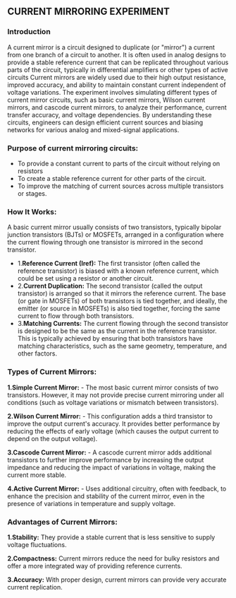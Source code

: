 ## CURRENT MIRRORING EXPERIMENT
### Introduction
A current mirror is a circuit designed to duplicate (or "mirror") a current from one branch of a circuit to another. It is often used in analog designs to provide a stable reference current that can be replicated throughout various parts of the circuit, typically in differential amplifiers or other types of active circuits Current mirrors are widely used due to their high output resistance, improved accuracy, and ability to maintain constant current independent of voltage variations. The experiment involves simulating different types of current mirror circuits, such as basic current mirrors, Wilson current mirrors, and cascode current mirrors, to analyze their performance, current transfer accuracy, and voltage dependencies. By understanding these circuits, engineers can design efficient current sources and biasing networks for various analog and mixed-signal applications.
### Purpose of current mirroring circuits:
  - To provide a constant current to parts of the circuit without relying on resistors
  - To create a stable reference current for other parts of the circuit.
  - To improve the matching of current sources across multiple transistors or stages.
### How It Works:
A basic current mirror usually consists of two transistors, typically bipolar junction transistors (BJTs) or MOSFETs, arranged in a configuration where the current flowing through one transistor is mirrored in the second transistor.
  - 1.**Reference Current (Iref):** The first transistor (often called the reference transistor) is biased with a known reference current, which could be set using a resistor or another circuit.
  - 2.**Current Duplication:** The second transistor (called the output transistor) is arranged so that it mirrors the reference current. The base (or gate in MOSFETs) of both transistors is tied together, and ideally, the emitter (or source in MOSFETs) is also tied together, forcing the same current to flow through both transistors.
  - 3.**Matching Currents:** The current flowing through the second transistor is designed to be the same as the current in the reference transistor. This is typically achieved by ensuring that both transistors have matching characteristics, such as the same geometry, temperature, and other factors.
### Types of Current Mirrors:
  **1.Simple Current Mirror:**
    - The most basic current mirror consists of two transistors. However, it may not provide precise current mirroring under all conditions (such as voltage variations or mismatch between transistors).
    
  **2.Wilson Current Mirror:**
    - This configuration adds a third transistor to improve the output current's accuracy. It provides better performance by reducing the effects of early voltage (which causes the output current to depend on the output voltage).
    
  **3.Cascode Current Mirror:**
    - A cascode current mirror adds additional transistors to further improve performance by increasing the output impedance and reducing the impact of variations in voltage, making the current more stable.
    
  **4.Active Current Mirror:**
    - Uses additional circuitry, often with feedback, to enhance the precision and stability of the current mirror, even in the presence of variations in temperature and supply voltage.

### Advantages of Current Mirrors:
  **1.Stability:** They provide a stable current that is less sensitive to supply voltage fluctuations.

  **2.Compactness:** Current mirrors reduce the need for bulky resistors and offer a more integrated way of providing reference currents.

  **3.Accuracy:** With proper design, current mirrors can provide very accurate current replication.
